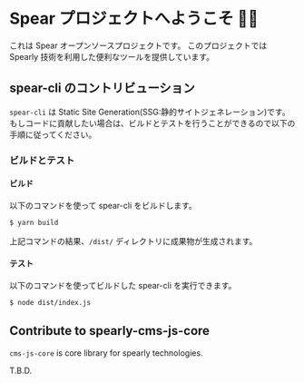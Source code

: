 # Spear プロジェクトへようこそ 🚀🚀

これは Spear オープンソースプロジェクトです。
このプロジェクトでは Spearly 技術を利用した便利なツールを提供しています。

## spear-cli のコントリビューション

`spear-cli` は Static Site Generation(SSG:静的サイトジェネレーション)です。
もしコードに貢献したい場合は、ビルドとテストを行うことができるので以下の手順に従ってください。

### ビルドとテスト

#### ビルド

以下のコマンドを使って spear-cli をビルドします。

```bash
$ yarn build
```

上記コマンドの結果、`/dist/` ディレクトリに成果物が生成されます。

#### テスト

以下のコマンドを使ってビルドした spear-cli を実行できます。

```bash
$ node dist/index.js
```

## Contribute to spearly-cms-js-core

`cms-js-core` is core library for spearly technologies.

T.B.D.